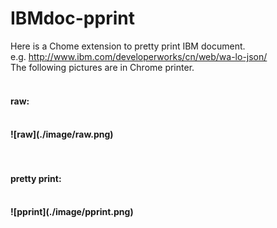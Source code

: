 # IBMdoc-pprint
Here is a Chome extension to pretty print IBM document.<br />
e.g. http://www.ibm.com/developerworks/cn/web/wa-lo-json/<br />
The following pictures are in Chrome printer.<br />
<br />
<h4>raw:<h4 />
<br />
![raw](./image/raw.png)
<br />
<br />
<br />
<h4>pretty print:<h4 />
<br />
![pprint](./image/pprint.png)
